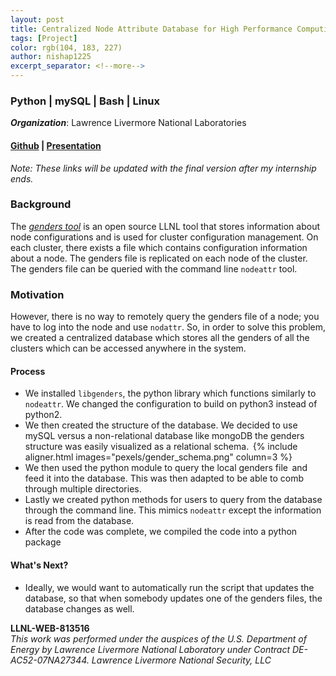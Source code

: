 ```yaml
---
layout: post
title: Centralized Node Attribute Database for High Performance Computing
tags: [Project]
color: rgb(104, 183, 227)
author: nishap1225
excerpt_separator: <!--more-->
---
```

### Python | mySQL | Bash | Linux
<!--more-->

***Organization***: Lawrence Livermore National Laboratories

#### [Github](https://github.com/LLNL/HPCCEA/tree/master/2020/Genders) | [Presentation](https://drive.google.com/file/d/1wSphZDyJK3cgB54JE0zQWa2RnX2kQsXn/view?usp=sharing)

*Note: These links will be updated with the final version after my internship ends.*

### Background
The [*genders tool*](https://github.com/chaos/genders) is an open source LLNL tool that stores information about node configurations and is used for cluster configuration management. On each cluster, there exists a file which contains configuration information about a node. The genders file is replicated on each node of the cluster. The genders file can be queried with the command line `nodeattr` tool.

### Motivation
However, there is no way to remotely query the genders file of a node; you have to log into the node and use `nodattr`. So, in order to solve this problem, we created a centralized database which stores all the genders of all the clusters which can be accessed anywhere in the system.

#### Process
- We installed `libgenders`, the python library which functions similarly to `nodeattr`. We changed the configuration to build on python3 instead of python2.
- We then created the structure of the database. We
decided to use mySQL versus a non-relational database like
mongoDB the genders structure was easily visualized as a relational schema. 
{% include aligner.html images="pexels/gender_schema.png" column=3 %}  
- We then used the python module to query the local genders file 
and feed it into the database. This was then adapted to be able
to comb through multiple directories.
- Lastly we created python methods for users to query from the database through the command line. This mimics `nodeattr` except the information is read from the database.
- After the code was complete, we compiled the code into a python package

#### What's Next?
- Ideally, we would want to automatically run the script that updates the database, so that when somebody updates one of the genders files, the database changes as well.

**LLNL-WEB-813516**  
*This work was performed under the auspices of the U.S. Department  of Energy by Lawrence Livermore National Laboratory under Contract  DE-AC52-07NA27344. Lawrence Livermore National Security, LLC*
